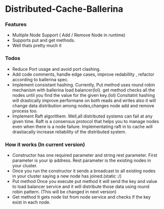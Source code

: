 # Distributed-Cache-Ballerina

### Features

- Multiple Node Support ( Add / Remove Node in runtime)
- Supports put and get methods.
- Well  thats pretty much it

### Todos
- Reduce Port usage and avoid port clashing.
- Add code comments, handle edge cases, improve redabillity , refactor according to ballerina spec.
- Implement consistant hashing.
	Currently, 
	Put method uses round robin mechanism with ballerina load balancer(lol).
	get method checks all the nodes until you find the value for the given key.(lol)
	Consitatnt hashing will drastically improve performane on both reads and writes also it will change data distribution among nodes,changes node add and remove process too.
- Implement Raft algorithem.
	Well,all distributed systems can fail at any given time. Raft is a consensus protocol that helps you to manage  nodes  even when there is a node failure. Implementating raft in to cache will drastiacally increase reliability of the distributed system.

### How it works (In current version)
- Constructor has one required parameter and string rest parameter.
First parameter is your ip address. Rest parameter is the existing nodes in your cluster.
- Once you run the constructor it sends a broadcast to all existing nodes in your cluster saying a new node has joined.(static :/)
- Put method
	Once you execute put method it will send the key and value to load balancer service and it will distribute those data using round robin pattern. (This will be changed in next version)
- Get method
	It gets node list from node service and checks if the key exist in each node.




